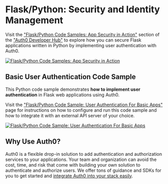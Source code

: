 # Flask/Python: Security and Identity Management

Visit the ["Flask/Python Code Samples: App Security in Action"](https://auth0.com/developers/hub/code-samples/web-app/flask-python) section of the ["Auth0 Developer Hub"](https://auth0.com/developers/hub) to explore how you can secure Flask applications written in Python by implementing user authentication with Auth0.

[![Flask/Python Code Samples: App Security in Action](https://cdn.auth0.com/blog/hub/code-samples/web-app/flask-python.png)](https://auth0.com/developers/hub/code-samples/web-app/flask-python)
  
## Basic User Authentication Code Sample

This Python code sample demonstrates **how to implement user authentication** in Flask web applications using Auth0.

Visit the ["Flask/Python Code Sample: User Authentication For Basic Apps"](https://auth0.com/developers/hub/code-samples/web-app/flask-python/basic-authentication) page for instructions on how to configure and run this code sample and how to integrate it with an external API server of your choice.

[![Flask/Python Code Sample: User Authentication For Basic Apps](https://cdn.auth0.com/blog/hub/code-samples/web-app/flask-python/basic-authentication.png)](https://auth0.com/developers/hub/code-samples/web-app/flask-python/basic-authentication)



## Why Use Auth0?

Auth0 is a flexible drop-in solution to add authentication and authorization services to your applications. Your team and organization can avoid the cost, time, and risk that come with building your own solution to authenticate and authorize users. We offer tons of guidance and SDKs for you to get started and [integrate Auth0 into your stack easily](https://auth0.com/developers/hub/code-samples/full-stack).